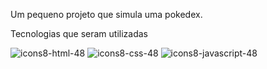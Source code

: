 <p> Um pequeno projeto  que simula uma pokedex.</p>
Tecnologias que seram utilizadas

![icons8-html-48](https://github.com/kaueh-silva/pokedex/assets/128000044/303568d5-b417-4f3b-9546-0e14741a36d3)
![icons8-css-48](https://github.com/kaueh-silva/pokedex/assets/128000044/e933816b-929a-4b6b-b66f-ad52fdfd6b00)
![icons8-javascript-48](https://github.com/kaueh-silva/pokedex/assets/128000044/c0eb2d0b-1313-4fe4-850b-bc6250a572d6)


